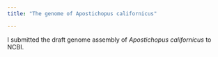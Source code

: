 ```yaml
---
title: "The genome of Apostichopus californicus"

---
```


I submitted the draft genome assembly of *Apostichopus californicus* to NCBI. 